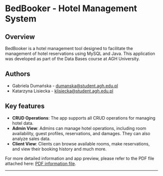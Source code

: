 # BedBooker - Hotel Management System

## Overview

BedBooker is a hotel management tool designed to facilitate the management of hotel reservations using MySQL and Java. This application was developed as part of the Data Bases course at AGH University.

## Authors

- Gabriela Dumańska - dumanska@student.agh.edu.pl
- Katarzyna Lisiecka - klisiecka@student.agh.edu.pl

## Key features
- **CRUD Operations**: The app supports all CRUD operations for managing hotel data.
- **Admin View**: Admins can manage hotel operations, including room availability, guest profiles, reservations, and damages. They can also analyze sales data.
- **Client View**: Clients can browse available rooms, make reservations, and view their booking history and much more.


For more detailed information and app preview, please refer to the PDF file attached here: [PDF information file](Dumanska_Lisiecka.pdf).

---

